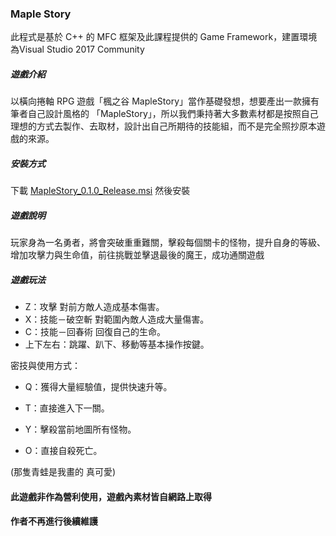 ### Maple Story
此程式是基於 C++ 的 MFC 框架及此課程提供的 Game Framework，建置環境為Visual Studio 2017 Community



##### 遊戲介紹

以橫向捲軸 RPG 遊戲「楓之谷 MapleStory」當作基礎發想，想要產出一款擁有筆者自己設計風格的 「MapleStory」，所以我們秉持著大多數素材都是按照自己理想的方式去製作、去取材，設計出自己所期待的技能組，而不是完全照抄原本遊戲的來源。

##### 安裝方式

下載 [MapleStory_0.1.0_Release.msi](https://github.com/syntony666/ooplab_2020_MapleStory/blob/master/MapleStory_0.1.0_Release.msi) 然後安裝

##### 遊戲說明

玩家身為一名勇者，將會突破重重難關，擊殺每個關卡的怪物，提升自身的等級、增加攻擊力與生命值，前往挑戰並擊退最後的魔王，成功通關遊戲

##### 遊戲玩法

- Z：攻擊 對前方敵人造成基本傷害。 
- X：技能－破空斬 對範圍內敵人造成大量傷害。 
- C：技能－回春術 回復自己的生命。 
- 上下左右：跳躍、趴下、移動等基本操作按鍵。

密技與使用方式： 

- Q：獲得大量經驗值，提供快速升等。

- T：直接進入下一關。

- Y：擊殺當前地圖所有怪物。

- O：直接自殺死亡。



(那隻青蛙是我畫的 真可愛)



#### 此遊戲非作為營利使用，遊戲內素材皆自網路上取得

#### 作者不再進行後續維護